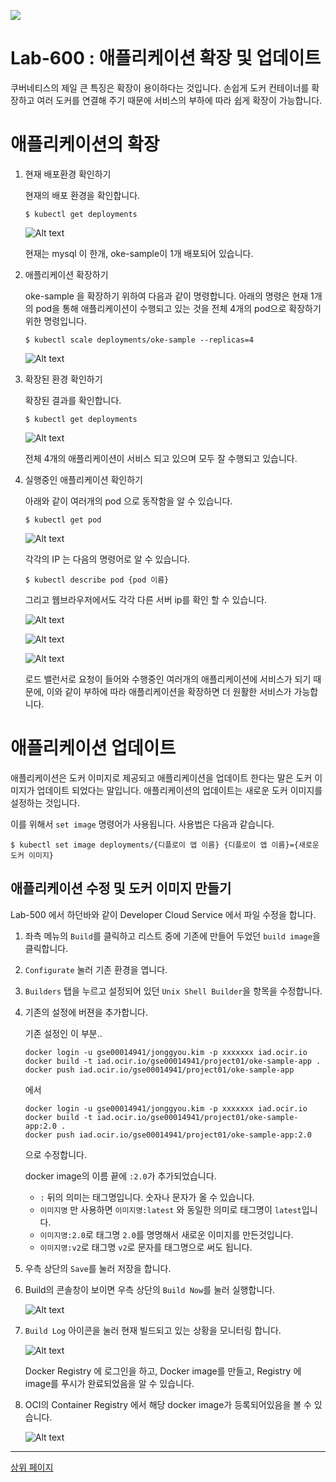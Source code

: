 
![](https://openclipart.org/download/293025/under-construction-woman_at_work-o-f.svg)

# Lab-600 : 애플리케이션 확장 및 업데이트

쿠버네티스의 제일 큰 특징은 확장이 용이하다는 것입니다. 손쉽게 도커 컨테이너를 확장하고 여러 도커를 연결해 주기 때문에 서비스의 부하에 따라 쉽게 확장이 가능합니다.



# 애플리케이션의 확장

1. 현재 배포환경 확인하기

    현재의 배포 환경을 확인합니다.
    ~~~
    $ kubectl get deployments
    ~~~

    ![Alt text](https://monosnap.com/image/iWQgdRkTOePw26VtGy1qGR1bl6zBex.png)

    현재는 mysql 이 한개, oke-sample이 1개 배포되어 있습니다.

1. 애플리케이션 확장하기

    oke-sample 을 확장하기 위하여 다음과 같이 명령합니다. 아래의 명령은 현재 1개의 pod을 통해 애플리케이션이 수행되고 있는 것을 전체 4개의 pod으로 확장하기 위한 명령입니다.

    ~~~
    $ kubectl scale deployments/oke-sample --replicas=4
    ~~~

    ![Alt text](https://monosnap.com/image/3p5C6fx34CX79o1oNi1XCdYyN2eQ0c.png)

1. 확장된 환경 확인하기

    확장된 결과를 확인합니다.
    ~~~
    $ kubectl get deployments
    ~~~

    ![Alt text](https://monosnap.com/image/GUk3VZHyg7IKR1QiudngT8FCDW8A2x.png)

    전체 4개의 애플리케이션이 서비스 되고 있으며 모두 잘 수행되고 있습니다.

1. 실행중인 애플리케이션 확인하기

    아래와 같이 여러개의 pod 으로 동작함을 알 수 있습니다.
    ~~~
    $ kubectl get pod
    ~~~

    ![Alt text](https://monosnap.com/image/kgeoiH1WLXQ9CQ3aAyhBATcyhCggmM.png)

    각각의 IP 는 다음의 명령어로 알 수 있습니다.
    ~~~
    $ kubectl describe pod {pod 이름} 
    ~~~

    그리고 웹브라우저에서도 각각 다른 서버 ip를 확인 할 수 있습니다.

    ![Alt text](https://monosnap.com/image/eEo65fB7jHoIWNmJH4a2Gc3inB2Emg.png)

    ![Alt text](https://monosnap.com/image/mr2LAcMaoA7G82hj49cqhTvnrtWiCl.png)
    
    ![Alt text](https://monosnap.com/image/HZHIrrT1R54qYRuZADvLAeaxZCu03o.png)

    
    로드 밸런서로 요청이 들어와 수행중인 여러개의 애플리케이션에 서비스가 되기 때문에, 이와 같이 부하에 따라 애플리케이션을 확장하면 더 원활한 서비스가 가능합니다.

# 애플리케이션 업데이트

애플리케이션은 도커 이미지로 제공되고 애플리케이션을 업데이트 한다는 말은 도커 이미지가 업데이트 되었다는 말입니다.
애플리케이션의 업데이트는 새로운 도커 이미지를 설정하는 것입니다.

이를 위해서 `set image` 명령어가 사용됩니다. 사용법은 다음과 같습니다.

~~~
$ kubectl set image deployments/{디플로이 앱 이름} {디플로이 앱 이름}={새로운 도커 이미지}
~~~

## 애플리케이션 수정 및 도커 이미지 만들기

Lab-500 에서 하던바와 같이 Developer Cloud Service 에서 파일 수정을 합니다.

1. 좌측 메뉴의 `Build`를 클릭하고 리스트 중에 기존에 만들어 두었던 `build image`을 클릭합니다.

1. `Configurate` 눌러 기존 환경을 엽니다.

1. `Builders` 탭을 누르고  설정되어 있던 `Unix Shell Builder`을 항목을 수정합니다.

1. 기존의 설정에 버젼을 추가합니다.

    기존 설정인 이 부분..

    ~~~
    docker login -u gse00014941/jonggyou.kim -p xxxxxxx iad.ocir.io
    docker build -t iad.ocir.io/gse00014941/project01/oke-sample-app .
    docker push iad.ocir.io/gse00014941/project01/oke-sample-app
    ~~~

    에서 
    ~~~
    docker login -u gse00014941/jonggyou.kim -p xxxxxxx iad.ocir.io
    docker build -t iad.ocir.io/gse00014941/project01/oke-sample-app:2.0 .
    docker push iad.ocir.io/gse00014941/project01/oke-sample-app:2.0
    ~~~

    으로 수정합니다.

    docker image의 이름 끝에 `:2.0`가 추가되었습니다.
    - `:` 뒤의 의미는 태그명입니다. 숫자나 문자가 올 수 있습니다.
    - `이미지명` 만 사용하면 `이미지명:latest` 와 동일한 의미로 태그명이 `latest`입니다.
    - `이미지명:2.0`로 태그명 `2.0`를 명명해서 새로운 이미지를 만든것입니다.
    - `이미지명:v2`로 태그명 `v2`로 문자를 태그명으로 써도 됩니다.

1. 우측 상단의 `Save`를 눌러 저장을 합니다.

1. Build의 콘솔창이 보이면 우측 상단의 `Build Now`를 눌러 실행합니다.

    ![Alt text](https://monosnap.com/image/qo39ULkgLZIyHOyKENDi1gJDDVfLKb.png)

1. `Build Log` 아이콘을 눌러 현재 빌드되고 있는 상황을 모니터링 합니다.

    ![Alt text](https://monosnap.com/image/KT5jUrgJFOiU8ZOql6d5XQ7gnymmAv.png)

    Docker Registry 에 로그인을 하고, Docker image를 만들고, Registry 에 image를 푸시가 완료되었음을 알 수 있습니다.

1. OCI의 Container Registry 에서 해당 docker image가 등록되어있음을 볼 수 있습니다.
    
    ![Alt text](https://monosnap.com/image/o8IpDFMX2zEFaUXdGErB7lAFzVuQwB.png)



---
[상위 페이지](https://github.com/OracleCloudKr/OKE-Workshop/)